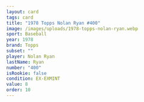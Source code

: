 ```yaml
---
layout: card
tags: card
title: "1978 Topps Nolan Ryan #400"
image: /images/uploads/1978-topps-nolan-ryan.webp
sport: Baseball
year: 1978
brand: Topps
subset: ""
player: Nolan Ryan
lastName: Ryan
number: "400"
isRookie: false
condition: EX-EXMINT
value: 8
order: 10
---
```

